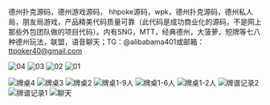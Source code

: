 德州扑克源码，德州游戏源码，
hhpoke源码，wpk，德州扑克源码，德州私人局，朋友局游戏，产品精美代码质量可靠（此代码是成功商业化的源码，不是网上那些外包团队做的项目代码）。内有SNG，MTT，经典德州，大菠萝，短牌等七八种德州玩法，联盟，语音聊天；TG：@alibabama401或邮箱：ttpoker40@gmail.com


![04](https://github.com/user-attachments/assets/a8ee6f68-5d7b-459d-8db3-da613da73245)
![03](https://github.com/user-attachments/assets/9b258ad2-532c-4d64-bc9a-68671db987fe)
![02](https://github.com/user-attachments/assets/b6e49d0c-f9ad-490b-a2e7-964da2b0d617)
![01](https://github.com/user-attachments/assets/15847929-5e99-40f8-9b24-26d28870bd39)


![牌桌4](https://github.com/user-attachments/assets/f659b291-2d58-4599-84f3-711f58889aa4)
![牌桌3](https://github.com/user-attachments/assets/cea72308-b63c-46bf-9e2a-1738550d3e47)
![牌桌2](https://github.com/user-attachments/assets/94bcbb26-3bae-4e15-a954-0422c0ce6972)
![牌桌1-9人](https://github.com/user-attachments/assets/8a6ca79a-846c-4dc6-8ca0-88723e1099c0)
![牌桌1-6人](https://github.com/user-attachments/assets/4df13b2f-ba7d-4724-b138-9516f80ac86c)
![牌桌1-2人](https://github.com/user-attachments/assets/3a1be824-4836-46dd-975e-3bec192f7065)
![牌谱记录2](https://github.com/user-attachments/assets/3219e519-44e5-41d9-ac47-c0ff793f0297)
![牌谱记录1](https://github.com/user-attachments/assets/82638efe-9621-4312-a620-24300e7b33fa)
![聊天](https://github.com/user-attachments/assets/6d57ef74-6f84-4bff-9c5c-25f1960a3b60)

